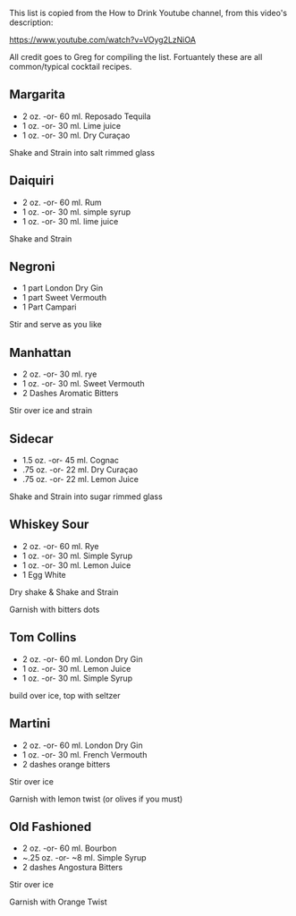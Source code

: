 This list is copied from the How to Drink Youtube channel, from this video's description:

https://www.youtube.com/watch?v=VOyg2LzNiOA

All credit goes to Greg for compiling the list. Fortuantely these are all common/typical cocktail recipes.

## Margarita
* 2 oz. -or- 60 ml. Reposado Tequila
* 1 oz. -or- 30 ml. Lime juice
* 1 oz. -or- 30 ml. Dry Curaçao

Shake and Strain into salt rimmed glass

## Daiquiri
* 2 oz. -or- 60 ml. Rum
* 1 oz. -or- 30 ml. simple syrup
* 1 oz. -or- 30 ml. lime juice

Shake and Strain

## Negroni
* 1 part London Dry Gin
* 1 part Sweet Vermouth
* 1 Part Campari

Stir and serve as you like

## Manhattan
* 2 oz. -or- 30 ml. rye
* 1 oz. -or- 30 ml. Sweet Vermouth
* 2 Dashes Aromatic Bitters

Stir over ice and strain

## Sidecar
* 1.5 oz. -or- 45 ml. Cognac
* .75 oz. -or- 22 ml. Dry Curaçao
* .75 oz. -or- 22 ml. Lemon Juice

Shake and Strain into sugar rimmed glass

## Whiskey Sour
* 2 oz. -or- 60 ml. Rye
* 1 oz. -or- 30 ml. Simple Syrup
* 1 oz. -or- 30 ml. Lemon Juice
* 1 Egg White

Dry shake & Shake and Strain

Garnish with bitters dots

## Tom Collins
* 2 oz. -or- 60 ml. London Dry Gin
* 1 oz. -or- 30 ml. Lemon Juice
* 1 oz. -or- 30 ml. Simple Syrup

build over ice, top with seltzer

## Martini
* 2 oz. -or- 60 ml. London Dry Gin
* 1 oz. -or- 30 ml. French Vermouth
* 2 dashes orange bitters

Stir over ice

Garnish with lemon twist (or olives if you must)

## Old Fashioned
* 2 oz. -or- 60 ml. Bourbon
* ~.25 oz. -or- ~8 ml. Simple Syrup
* 2 dashes Angostura Bitters

Stir over ice 

Garnish with Orange Twist
